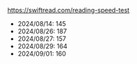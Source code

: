 https://swiftread.com/reading-speed-test

* 2024/08/14: 145
* 2024/08/26: 187
* 2024/08/27: 157
* 2024/08/29: 164
* 2024/09/01: 160